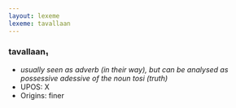 ```yaml
---
layout: lexeme
lexeme: tavallaan
---
```


###  tavallaan₁

* _usually seen as adverb (in their way), but can be analysed as possessive adessive of the noun *tosi* (truth)_
* UPOS:  X
* Origins: finer 

